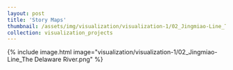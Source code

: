 ```yaml
---
layout: post
title: 'Story Maps'
thumbnail: /assets/img/visualization/visualization-1/02_Jingmiao-Line_The Delaware River.png
collection: visualization_projects
---
```

{% include image.html image="visualization/visualization-1/02_Jingmiao-Line_The Delaware River.png" %}

